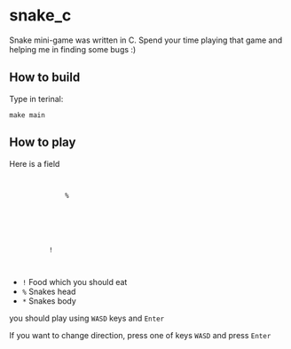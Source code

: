 # snake_c

Snake mini-game was written in C. Spend your time playing that game and helping me in finding some bugs :)

## How to build

Type in terinal:
```
make main
```

## How to play

Here is a field
```
                                                                                                                                                              
                                                            
              %                                             
                                                            
                                                            
                                                            
                                                            
                                                            
                                                            
          !                                                 
                                                            


```
- `!` Food which you should eat
- `%` Snakes head
- `*` Snakes body

you should play using `WASD` keys and `Enter`

If you want to change direction, press one of keys `WASD` and press `Enter`
